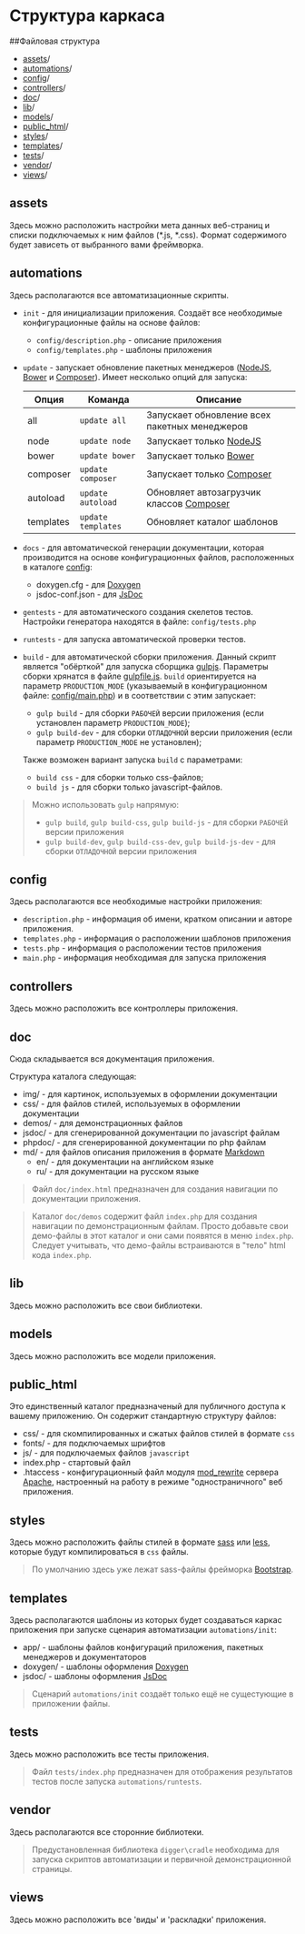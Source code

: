 # Структура каркаса

##Файловая структура

 * [assets](#assets)/
 * [automations](#automations)/
 * [config](#config)/
 * [controllers](#controllers)/
 * [doc](#doc)/
 * [lib](#lib)/
 * [models](#models)/
 * [publiс_html](#publiс_html)/
 * [styles](#styles)/
 * [templates](#templates)/
 * [tests](#tests)/
 * [vendor](#vendor)/
 * [views](#views)/

## assets

Здесь можно расположить настройки мета данных веб-страниц и списки подключаемых к ним файлов (*.js, *.css).
Формат содержимого будет зависеть от выбранного вами фреймворка.

## automations

Здесь располагаются все автоматизационные скрипты.

 * `init` - для инициализации приложения. Создаёт все необходимые конфигурационные файлы на основе файлов:
    - `config/description.php` - описание приложения
    - `config/templates.php` - шаблоны приложения

 * `update` - запускает обновление пакетных менеджеров ([NodeJS](https://nodejs.org/), [Bower](http://bower.io) и [Composer](https://getcomposer.org)).
Имеет несколько опций для запуска:

   | Опция     | Команда            | Описание                                                            |
   |-----------|--------------------|---------------------------------------------------------------------|
   | all       | `update all`       | Запускает обновление всех пакетных менеджеров                       |
   | node      | `update node`      | Запускает только [NodeJS](https://nodejs.org/)                      |
   | bower     | `update bower`     | Запускает только [Bower](http://bower.io)                           |
   | composer  | `update composer`  | Запускает только [Composer](https://getcomposer.org)                |
   | autoload  | `update autoload`  | Обновляет автозагрузчик классов [Composer](https://getcomposer.org) |
   | templates | `update templates` | Обновляет каталог шаблонов                                          |

 * `docs` - для автоматической генерации документации, которая производится на основе конфигурационных файлов,
    расположенных в каталоге [config](#config): 
    - doxygen.cfg - для [Doxygen](http://www.stack.nl/~dimitri/doxygen)
    - jsdoc-conf.json - для [JsDoc](http://usejsdoc.org)

 * `gentests` - для автоматического создания скелетов тестов. Настройки генератора находятся в файле:
   `config/tests.php`

 * `runtests` - для запуска автоматической проверки тестов.

 * `build` - для автоматической сборки приложения. Данный скрипт является "обёрткой" для запуска
    сборщика [gulpjs](http://gulpjs.com). Параметры сборки хрянатся в файле [gulpfile.js](../../../gulpfile.js).
   `build` ориентируется на параметр `PRODUCTION_MODE` (указываемый в конфигурационном файле: [config/main.php](../../../config/main.php))
   и в соответствии с этим запускает:
    - `gulp build` - для сборки `РАБОЧЕЙ` версии приложения (если установлен параметр `PRODUCTION_MODE`);
    - `gulp build-dev` - для сборки `ОТЛАДОЧНОЙ` версии приложения (если параметр `PRODUCTION_MODE` не установлен);

    Также возможен вариант запуска `build` с параметрами:

    - `build css` - для сборки только css-файлов;
    - `build js` - для сборки только javascript-файлов.

> Можно использовать `gulp` напрямую:
> - `gulp build`, `gulp build-css`, `gulp build-js` - для сборки `РАБОЧЕЙ` версии приложения
> - `gulp build-dev`, `gulp build-css-dev`, `gulp build-js-dev` - для сборки `ОТЛАДОЧНОЙ` версии приложения


## config

Здесь располагаются все необходимые настройки приложения:

 - `description.php` - информация об имени, кратком описании и авторе приложения.
 - `templates.php`   - информация о расположении шаблонов приложения
 - `tests.php`       - информация о расположении тестов приложения
 - `main.php`        - информация необходимая для запуска приложения 

## controllers

Здесь можно расположить все контроллеры приложения.

## doc

Сюда складывается вся документация приложения.

Структура каталога следующая:

   - img/      - для картинок, используемых в оформлении документации
   - css/      - для файлов стилей, используемых в оформлении документации 
   - demos/    - для демонстрационных файлов
   - jsdoc/    - для сгенерированной документации по javascript файлам
   - phpdoc/   - для сгенерированной документации по php файлам
   - md/       - для файлов описания приложения в формате [Markdown](https://ru.wikipedia.org/wiki/Markdown)
       * en/   - для документации на английском языке
       * ru/   - для документации на русском языке

> Файл `doc/index.html` предназначен для создания навигации по документации приложения.

> Каталог `doc/demos` содержит файл `index.php` для создания навигации по демонстрационным файлам. 
> Просто добавьте свои демо-файлы в этот каталог и они сами появятся в меню `index.php`. Следует
> учитывать, что демо-файлы встраиваются в "тело" html кода `index.php`.


## lib

Здесь можно расположить все свои библиотеки.

## models

Здесь можно расположить все модели приложения.

## publiс_html

Это единственный каталог предназначеный для публичного доступа к вашему приложению. 
Он содержит стандартную структуру файлов:

   - css/       - для скомпилированных и сжатых файлов стилей в формате `css` 
   - fonts/     - для подключаемых шрифтов
   - js/        - для подключаемых файлов `javascript`
   - index.php  - стартовый файл 
   - .htaccess  - конфигурационный файл модуля [mod_rewrite](http://httpd.apache.org/docs/2.4/mod/mod_rewrite.html) сервера [Apache](http://httpd.apache.org),
настроенный на работу в режиме "одностраничного" веб приложения.

## styles

Здесь можно расположить файлы стилей в формате [sass](http://sass-lang.com) или [less](http://lesscss.org),
которые будут компилироваться в `css` файлы.

> По умолчанию здесь уже лежат sass-файлы фрейморка [Bootstrap](http://getbootstrap.com).

## templates

Здесь располагаются шаблоны из которых будет создаваться каркас приложения при запуске 
сценария автоматизации `automations/init`:

  - app/ - шаблоны файлов конфигураций приложения, пакетных менеджеров и документаторов
  - doxygen/ - шаблоны оформления [Doxygen](http://www.stack.nl/~dimitri/doxygen)
  - jsdoс/ - шаблоны оформления [JsDoc](http://usejsdoc.org)

> Сценарий `automations/init` создаёт только ещё не сущестующие в приложении файлы.

## tests

Здесь можно расположить все тесты приложения.

> Файл `tests/index.php` предназначен для отображения результатов тестов после запуска `automations/runtests`.

## vendor

Здесь располагаются все сторонние библиотеки.

> Предустановленная библиотека `digger\cradle` необходима для запуска скриптов автоматизации
> и первичной демонстрационной страницы.

## views

Здесь можно расположить все 'виды' и 'раскладки' приложения.
